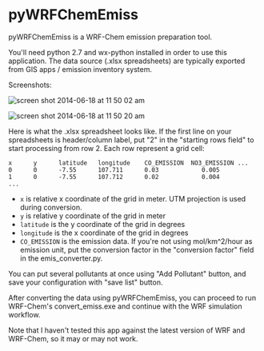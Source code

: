 pyWRFChemEmiss
==============

pyWRFChemEmiss is a WRF-Chem emission preparation tool.

You'll need python 2.7 and wx-python installed in order to use this application. The data source (.xlsx spreadsheets) are typically exported from GIS apps / emission inventory system.

Screenshots:

![screen shot 2014-06-18 at 11 50 02 am](https://cloud.githubusercontent.com/assets/1146705/3309828/5ae53f98-f6a7-11e3-8bd2-35c6a704a09c.png)

![screen shot 2014-06-18 at 11 50 20 am](https://cloud.githubusercontent.com/assets/1146705/3309831/6cbf0bf4-f6a7-11e3-8670-f28c056a94ff.png)


Here is what the .xlsx spreadsheet looks like. If the first line on your spreadsheets is header/column label, put "2" in the "starting rows field" to start processing from row 2. Each row represent a grid cell:

```
x      y      latitude   longitude    CO_EMISSION  NO3_EMISSION ...
0      0      -7.55      107.711      0.03            0.005
1      0      -7.55      107.712      0.02            0.004
...
```

- `x` is relative x coordinate of the grid in meter. UTM projection is used during conversion.
- `y` is relative y coordinate of the grid in meter
- `latitude` is the y coordinate of the grid in degrees
- `longitude` is the x coordinate of the grid in degrees
- `CO_EMISSION` is the emission data. If you're not using mol/km^2/hour as emission unit, put the conversion factor in the "conversion factor" field in the emis_converter.py.

You can put several pollutants at once using "Add Pollutant" button, and save your configuration with "save list" button. 

After converting the data using pyWRFChemEmiss, you can proceed to run WRF-Chem's convert_emiss.exe and continue with the WRF simulation workflow.

Note that I haven't tested this app against the latest version of WRF and WRF-Chem, so it may or may not work.
